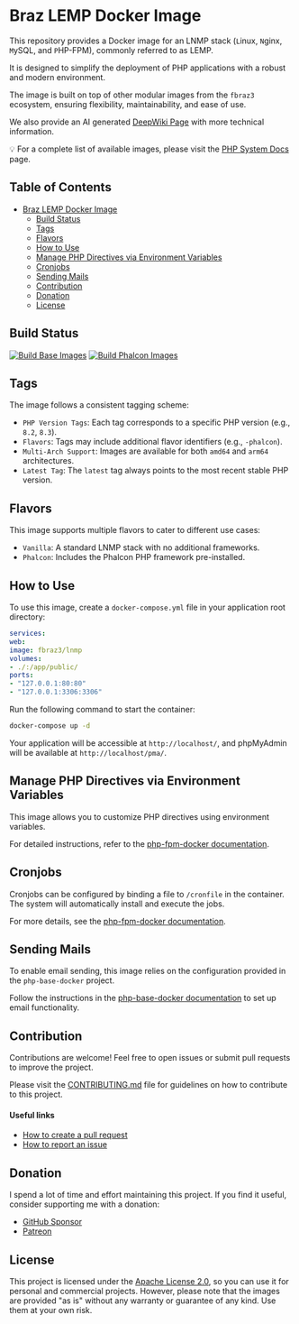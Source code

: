 # Braz LEMP Docker Image

This repository provides a Docker image for an LNMP stack (`L`inux, `N`ginx, `M`ySQL, and `P`HP-FPM), commonly referred to as LEMP.  

It is designed to simplify the deployment of PHP applications with a robust and modern environment. 

The image is built on top of other modular images from the `fbraz3` ecosystem, ensuring flexibility, maintainability, and ease of use.

We also provide an AI generated [DeepWiki Page](https://deepwiki.com/fbraz3/lemp-docker) with more technical information.

💡 For a complete list of available images, please visit the [PHP System Docs](https://github.com/fbraz3/php-system-docs) page.

## Table of Contents

- [Braz LEMP Docker Image](#braz-lemp-docker-image)
  - [Build Status](#build-status)
  - [Tags](#tags)
  - [Flavors](#flavors)
  - [How to Use](#how-to-use)
  - [Manage PHP Directives via Environment Variables](#manage-php-directives-via-environment-variables)
  - [Cronjobs](#cronjobs)
  - [Sending Mails](#sending-mails)
  - [Contribution](#contribution)
  - [Donation](#donation)
  - [License](#license)

## Build Status

[![Build Base Images](https://github.com/fbraz3/lemp-docker/actions/workflows/base-images.yml/badge.svg)](https://github.com/fbraz3/lemp-docker/actions/workflows/base-images.yml) [![Build Phalcon Images](https://github.com/fbraz3/lemp-docker/actions/workflows/phalcon-images.yml/badge.svg)](https://github.com/fbraz3/lemp-docker/actions/workflows/phalcon-images.yml)

## Tags

The image follows a consistent tagging scheme:

- `PHP Version Tags`: Each tag corresponds to a specific PHP version (e.g., `8.2`, `8.3`).
- `Flavors`: Tags may include additional flavor identifiers (e.g., `-phalcon`).
- `Multi-Arch Support`: Images are available for both `amd64` and `arm64` architectures.
- `Latest Tag`: The `latest` tag always points to the most recent stable PHP version.

## Flavors

This image supports multiple flavors to cater to different use cases:

- `Vanilla`: A standard LNMP stack with no additional frameworks.
- `Phalcon`: Includes the Phalcon PHP framework pre-installed.

## How to Use

To use this image, create a `docker-compose.yml` file in your application root directory:

```yaml
services:
web:
image: fbraz3/lnmp
volumes:
- ./:/app/public/
ports:
- "127.0.0.1:80:80"
- "127.0.0.1:3306:3306"
```

Run the following command to start the container:

```bash
docker-compose up -d
```

Your application will be accessible at `http://localhost/`, and phpMyAdmin will be available at `http://localhost/pma/`.

## Manage PHP Directives via Environment Variables
This image allows you to customize PHP directives using environment variables. 

For detailed instructions, refer to the [php-fpm-docker documentation](https://github.com/fbraz3/php-fpm-docker#manage-php-directives-via-environment-variables).

## Cronjobs
Cronjobs can be configured by binding a file to `/cronfile` in the container. The system will automatically install and execute the jobs.

For more details, see the [php-fpm-docker documentation](https://github.com/fbraz3/php-fpm-docker#cronjobs).

## Sending Mails
To enable email sending, this image relies on the configuration provided in the `php-base-docker` project.

Follow the instructions in the [php-base-docker documentation](https://github.com/fbraz3/php-base-docker#sending-mails) to set up email functionality.

## Contribution
Contributions are welcome! Feel free to open issues or submit pull requests to improve the project.

Please visit the [CONTRIBUTING.md](CONTRIBUTING.md) file for guidelines on how to contribute to this project.

#### Useful links
- [How to create a pull request](https://docs.github.com/pt/pull-requests/collaborating-with-pull-requests/proposing-changes-to-your-work-with-pull-requests/creating-a-pull-request)
- [How to report an issue](https://docs.github.com/pt/issues/tracking-your-work-with-issues/creating-an-issue)

## Donation
I spend a lot of time and effort maintaining this project. If you find it useful, consider supporting me with a donation:
- [GitHub Sponsor](https://github.com/sponsors/fbraz3)
- [Patreon](https://www.patreon.com/fbraz3)

## License

This project is licensed under the [Apache License 2.0](LICENSE), so you can use it for personal and commercial projects. However, please note that the images are provided "as is" without any warranty or guarantee of any kind. Use them at your own risk.
